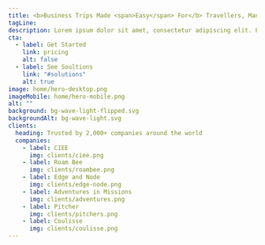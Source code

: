 ```yaml
---
title: <b>Business Trips Made <span>Easy</span> For</b> Travellers, Managers & Accounts
tagLine:
description: Lorem ipsum dolor sit amet, consectetur adipiscing elit. Pellentesque vitae adipiscing enim elementum. Mi leo eget proin etiam volutpat facilisi pellentesque.
cta:
  - label: Get Started
    link: pricing
    alt: false
  - label: See Soultions
    link: "#solutions"
    alt: true
image: home/hero-desktop.png
imageMobile: home/hero-mobile.png
alt: ""
background: bg-wave-light-flipped.svg
backgroundAlt: bg-wave-light.svg
clients:
  heading: Trusted by 2,000+ companies around the world
  companies:
    - label: CIEE
      img: clients/ciee.png
    - label: Roam Bee
      img: clients/roambee.png
    - label: Edge and Node
      img: clients/edge-node.png
    - label: Adventures in Missions
      img: clients/adventures.png
    - label: Pitcher
      img: clients/pitchers.png
    - label: Coulisse
      img: clients/coulisse.png
---
```

